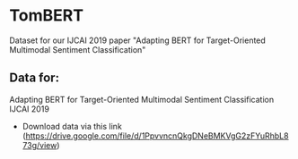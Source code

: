 # TomBERT
Dataset for our IJCAI 2019 paper "Adapting BERT for Target-Oriented Multimodal Sentiment Classification"

## Data for:

Adapting BERT for Target-Oriented Multimodal Sentiment Classification
IJCAI 2019

- Download data via this link (https://drive.google.com/file/d/1PpvvncnQkgDNeBMKVgG2zFYuRhbL873g/view)
